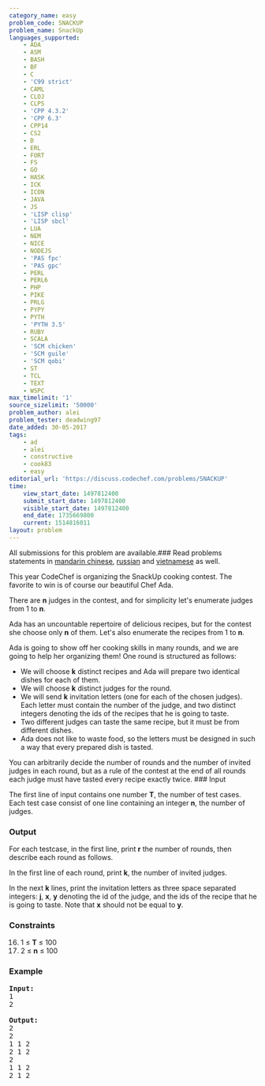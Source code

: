 ```yaml
---
category_name: easy
problem_code: SNACKUP
problem_name: SnackUp
languages_supported:
    - ADA
    - ASM
    - BASH
    - BF
    - C
    - 'C99 strict'
    - CAML
    - CLOJ
    - CLPS
    - 'CPP 4.3.2'
    - 'CPP 6.3'
    - CPP14
    - CS2
    - D
    - ERL
    - FORT
    - FS
    - GO
    - HASK
    - ICK
    - ICON
    - JAVA
    - JS
    - 'LISP clisp'
    - 'LISP sbcl'
    - LUA
    - NEM
    - NICE
    - NODEJS
    - 'PAS fpc'
    - 'PAS gpc'
    - PERL
    - PERL6
    - PHP
    - PIKE
    - PRLG
    - PYPY
    - PYTH
    - 'PYTH 3.5'
    - RUBY
    - SCALA
    - 'SCM chicken'
    - 'SCM guile'
    - 'SCM qobi'
    - ST
    - TCL
    - TEXT
    - WSPC
max_timelimit: '1'
source_sizelimit: '50000'
problem_author: alei
problem_tester: deadwing97
date_added: 30-05-2017
tags:
    - ad
    - alei
    - constructive
    - cook83
    - easy
editorial_url: 'https://discuss.codechef.com/problems/SNACKUP'
time:
    view_start_date: 1497812400
    submit_start_date: 1497812400
    visible_start_date: 1497812400
    end_date: 1735669800
    current: 1514816011
layout: problem
---
```

All submissions for this problem are available.### Read problems statements in [mandarin chinese](http://www.codechef.com/download/translated/COOK83/mandarin/SNACKUP.pdf), [russian](http://www.codechef.com/download/translated/COOK83/russian/SNACKUP.pdf) and [vietnamese](http://www.codechef.com/download/translated/COOK83/vietnamese/SNACKUP.pdf) as well.

This year CodeChef is organizing the SnackUp cooking contest. The favorite to win is of course our beautiful Chef Ada.

There are **n** judges in the contest, and for simplicity let's enumerate judges from 1 to **n**.

Ada has an uncountable repertoire of delicious recipes, but for the contest she choose only **n** of them. Let's also enumerate the recipes from 1 to **n**.

Ada is going to show off her cooking skills in many rounds, and we are going to help her organizing them! One round is structured as follows:

- We will choose **k** distinct recipes and Ada will prepare two identical dishes for each of them.
- We will choose **k** distinct judges for the round.
- We will send **k** invitation letters (one for each of the chosen judges). Each letter must contain the number of the judge, and two distinct integers denoting the ids of the recipes that he is going to taste.
- Two different judges can taste the same recipe, but it must be from different dishes.
- Ada does not like to waste food, so the letters must be designed in such a way that every prepared dish is tasted.

You can arbitrarily decide the number of rounds and the number of invited judges in each round, but as a rule of the contest at the end of all rounds each judge must have tasted every recipe exactly twice. ### Input

The first line of input contains one number **T**, the number of test cases. Each test case consist of one line containing an integer **n**, the number of judges.

### Output

For each testcase, in the first line, print **r** the number of rounds, then describe each round as follows.

In the first line of each round, print **k**, the number of invited judges.

In the next **k** lines, print the invitation letters as three space separated integers: **j**, **x**, **y** denoting the id of the judge, and the ids of the recipe that he is going to taste. Note that **x** should not be equal to **y**.

### Constraints

16. 1 ≤ **T** ≤ 100
17. 2 ≤ **n** ≤ 100
### Example

<pre>
<b>Input:</b>
1
2

<b>Output:</b>
2
2
1 1 2
2 1 2
2
1 1 2
2 1 2
</pre>
